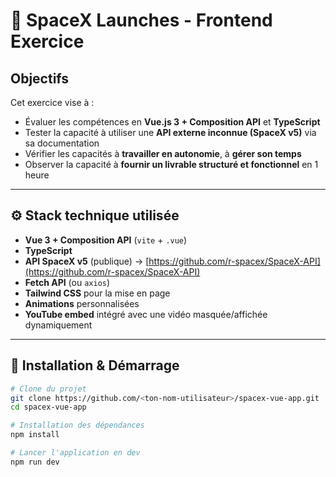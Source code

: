 # 🚀 SpaceX Launches - Frontend Exercice

## Objectifs

Cet exercice vise à :
- Évaluer les compétences en **Vue.js 3 + Composition API** et **TypeScript**
- Tester la capacité à utiliser une **API externe inconnue (SpaceX v5)** via sa documentation
- Vérifier les capacités à **travailler en autonomie**, à **gérer son temps**
- Observer la capacité à **fournir un livrable structuré et fonctionnel** en 1 heure

---

## ⚙️ Stack technique utilisée

- **Vue 3 + Composition API** (`vite` + `.vue`)
- **TypeScript**
- **API SpaceX v5** (publique) → [https://github.com/r-spacex/SpaceX-API](https://github.com/r-spacex/SpaceX-API)
- **Fetch API** (ou `axios`)
- **Tailwind CSS** pour la mise en page
- **Animations** personnalisées
- **YouTube embed** intégré avec une vidéo masquée/affichée dynamiquement

---

## 🔧 Installation & Démarrage

```bash
# Clone du projet
git clone https://github.com/<ton-nom-utilisateur>/spacex-vue-app.git
cd spacex-vue-app

# Installation des dépendances
npm install

# Lancer l'application en dev
npm run dev
